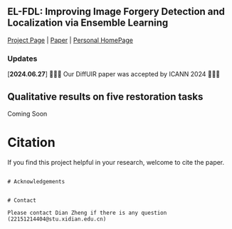 ## EL-FDL: Improving Image Forgery Detection and Localization via Ensemble Learning <br>

[Project Page](https://github.com/p199yw4ng/EL-FDL/new/main/) | [Paper]() | [Personal HomePage](https://github.com/p199yw4ng/)

### Updates
[**2024.06.27**]  🎉🎉🎉 Our DiffUIR paper was accepted by ICANN 2024 🎉🎉🎉 <br>




## Qualitative results on five restoration tasks
Coming Soon

# Citation

If you find this project helpful in your research, welcome to cite the paper.


```

# Acknowledgements


# Contact

Please contact Dian Zheng if there is any question (22151214404@stu.xidian.edu.cn)
